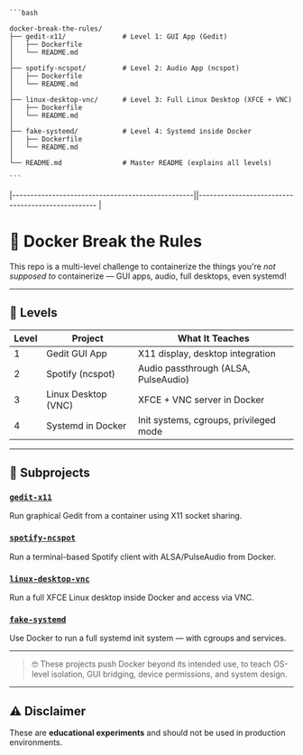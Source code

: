 <pre><code>```bash

docker-break-the-rules/
├── gedit-x11/              # Level 1: GUI App (Gedit)
│   ├── Dockerfile
│   └── README.md
│
├── spotify-ncspot/         # Level 2: Audio App (ncspot)
│   ├── Dockerfile
│   └── README.md
│
├── linux-desktop-vnc/      # Level 3: Full Linux Desktop (XFCE + VNC)
│   ├── Dockerfile
│   └── README.md
│
├── fake-systemd/           # Level 4: Systemd inside Docker
│   ├── Dockerfile
│   └── README.md
│
└── README.md               # Master README (explains all levels)

```</code></pre>

|--------------------------------------------------||-------------------------------------------------- |

# 🐳 Docker Break the Rules

This repo is a multi-level challenge to containerize the things you're *not supposed to* containerize — GUI apps, audio, full desktops, even systemd!

---

## 🧪 Levels

| Level | Project              | What It Teaches                                    |
|-------|----------------------|----------------------------------------------------|
| 1     | Gedit GUI App        | X11 display, desktop integration                   |
| 2     | Spotify (ncspot)     | Audio passthrough (ALSA, PulseAudio)               |
| 3     | Linux Desktop (VNC)  | XFCE + VNC server in Docker                        |
| 4     | Systemd in Docker    | Init systems, cgroups, privileged mode             |

---

## 📂 Subprojects

### [`gedit-x11`](./gedit-x11)
Run graphical Gedit from a container using X11 socket sharing.

### [`spotify-ncspot`](./spotify-ncspot)
Run a terminal-based Spotify client with ALSA/PulseAudio from Docker.

### [`linux-desktop-vnc`](./linux-desktop-vnc)
Run a full XFCE Linux desktop inside Docker and access via VNC.

### [`fake-systemd`](./fake-systemd)
Use Docker to run a full systemd init system — with cgroups and services.

---

> 🤓 These projects push Docker beyond its intended use, to teach OS-level isolation, GUI bridging, device permissions, and system design.

---

## ⚠️ Disclaimer

These are **educational experiments** and should not be used in production environments.

